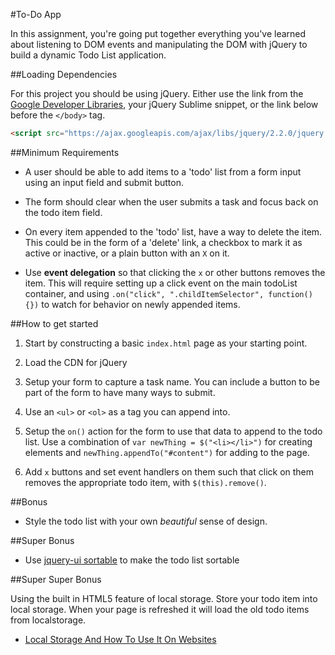 #To-Do App

In this assignment, you're going put together everything you've learned about listening to DOM events and manipulating the DOM with jQuery to build a dynamic Todo List application.

##Loading Dependencies

For this project you should be using jQuery. Either use the link from the [Google Developer Libraries](https://developers.google.com/speed/libraries/#jquery), your jQuery Sublime snippet, or the link below before the `</body>` tag.

```html
<script src="https://ajax.googleapis.com/ajax/libs/jquery/2.2.0/jquery.min.js"></script>
```

##Minimum Requirements

* A user should be able to add items to a 'todo' list from a form input using an input field and submit button.

* The form should clear when the user submits a task and focus back on the todo item field.

* On every item appended to the 'todo' list, have a way to delete the item. This could be in the form of a 'delete' link, a checkbox to mark it as active or inactive, or a plain button with an `X` on it.

* Use **event delegation** so that clicking the `x` or other buttons removes the item. This will require setting up a click event on the main todoList container, and using `.on("click", ".childItemSelector", function() {})` to watch for behavior on newly appended items.

##How to get started

1. Start by constructing a basic `index.html` page as your starting point.

2. Load the CDN for jQuery

3. Setup your form to capture a task name. You can include a button to be part of the form to have many ways to submit.
4. Use an `<ul>` or `<ol>` as a tag you can append into.

5. Setup the `on()` action for the form to use that data to append to the todo list. Use a combination of `var newThing = $("<li></li>")`  for creating elements and `newThing.appendTo("#content")` for adding to the page.

6. Add `x` buttons and set event handlers on them such that click on them removes the appropriate todo item, with `$(this).remove()`.

##Bonus

* Style the todo list with your own *beautiful* sense of design.

##Super Bonus

* Use [jquery-ui sortable](https://jqueryui.com/sortable/) to make the todo list sortable

##Super Super Bonus

Using the built in HTML5 feature of local storage. Store your todo item into local storage. When your page is refreshed it will load the old todo items from localstorage.

* [Local Storage And How To Use It On Websites](http://www.smashingmagazine.com/2010/10/11/local-storage-and-how-to-use-it/)
